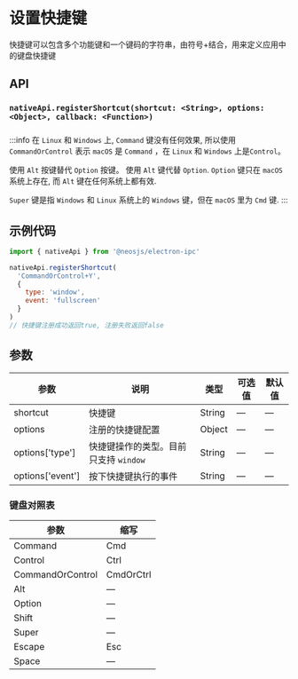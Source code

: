 # 设置快捷键

快捷键可以包含多个功能键和一个键码的字符串，由符号+结合，用来定义应用中的键盘快捷键

## API
### `nativeApi.registerShortcut(shortcut: <String>, options: <Object>, callback: <Function>)`
### 

:::info
在 `Linux` 和 `Windows` 上, `Command` 键没有任何效果, 所以使用 `CommandOrControl` 表示 `macOS` 是 `Command` ，在 `Linux` 和 `Windows` 上是`Control`。

使用 `Alt` 按键替代 `Option` 按键。 使用 `Alt` 键代替 `Option`. `Option` 键只在 `macOS` 系统上存在, 而 `Alt` 键在任何系统上都有效.

`Super` 键是指 `Windows` 和 `Linux` 系统上的 `Windows` 键，但在 `macOS` 里为 `Cmd` 键.
:::

## 示例代码
```js
import { nativeApi } from '@neosjs/electron-ipc'

nativeApi.registerShortcut(
  'CommandOrControl+Y',
  {
    type: 'window',
    event: 'fullscreen'
  }
)
// 快捷键注册成功返回true, 注册失败返回false
```

## 参数

| 参数 | 说明    | 类型   | 可选值 | 默认值 |
| ---- | ------- | ------ | ------ | ------ |
| shortcut | 快捷键 | String | —      | —      |
| options| 注册的快捷键配置 | Object| —      | —      |
| options['type']| 快捷键操作的类型。目前只支持 `window` | String| —      | —      |
| options['event']| 按下快捷键执行的事件 | String| —      | —      |


### 键盘对照表
| 参数 | 缩写  |
| ---- | ------ |
| Command | Cmd     |
| Control | Ctrl     |
| CommandOrControl | CmdOrCtrl     |
| Alt | —     |
| Option | —     |
| Shift | —     |
| Super | —     |
| Escape | Esc |
| Space |—     |
